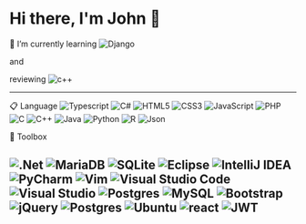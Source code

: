 # Hi there, I'm John 👋

🌱 I’m currently learning ![Django](https://img.shields.io/badge/Django-092E20?style=for-the-badge&logo=django&logoColor=green)

and

reviewing ![c++](https://img.shields.io/badge/c++-%2300599C.svg?style=for-the-badge&logo=c%2B%2B&logoColor=white)

---
📋 Language
![Typescript](https://img.shields.io/badge/TypeScript-007ACC?style=for-the-badge&logo=typescript&logoColor=white)
![C#](https://img.shields.io/badge/c%23-%23239120.svg?style=for-the-badge&logo=c-sharp&logoColor=white)
![HTML5](https://img.shields.io/badge/html5-%23E34F26.svg?style=for-the-badge&logo=html5&logoColor=white)
![CSS3](https://img.shields.io/badge/css3-%231572B6.svg?style=for-the-badge&logo=css3&logoColor=white)
![JavaScript](https://img.shields.io/badge/javascript-%23323330.svg?style=for-the-badge&logo=javascript&logoColor=%23F7DF1E)
![PHP](https://img.shields.io/badge/php-%23777BB4.svg?style=for-the-badge&logo=php&logoColor=white)
![C](https://img.shields.io/badge/c-%2300599C.svg?style=for-the-badge&logo=c&logoColor=white)
![C++](https://img.shields.io/badge/c++-%2300599C.svg?style=for-the-badge&logo=c%2B%2B&logoColor=white)
![Java](https://img.shields.io/badge/java-%23ED8B00.svg?style=for-the-badge&logo=java&logoColor=white)
![Python](https://img.shields.io/badge/python-3670A0?style=for-the-badge&logo=python&logoColor=ffdd54)
![R](https://img.shields.io/badge/r-%23276DC3.svg?style=for-the-badge&logo=r&logoColor=white)
![Json](https://img.shields.io/badge/json-5E5C5C?style=for-the-badge&logo=json&logoColor=white)

🧰 Toolbox

![.Net](https://img.shields.io/badge/.NET-5C2D91?style=for-the-badge&logo=.net&logoColor=white)
![MariaDB](https://img.shields.io/badge/MariaDB-003545?style=for-the-badge&logo=mariadb&logoColor=white)
![SQLite](https://img.shields.io/badge/SQLite-07405E?style=for-the-badge&logo=sqlite&logoColor=white)
![Eclipse](https://img.shields.io/badge/Eclipse-FE7A16.svg?style=for-the-badge&logo=Eclipse&logoColor=white)
![IntelliJ IDEA](https://img.shields.io/badge/IntelliJIDEA-000000.svg?style=for-the-badge&logo=intellij-idea&logoColor=white)
![PyCharm](https://img.shields.io/badge/pycharm-143?style=for-the-badge&logo=pycharm&logoColor=black&color=black&labelColor=green)
![Vim](https://img.shields.io/badge/VIM-%2311AB00.svg?style=for-the-badge&logo=vim&logoColor=white)
![Visual Studio Code](https://img.shields.io/badge/Visual%20Studio%20Code-0078d7.svg?style=for-the-badge&logo=visual-studio-code&logoColor=white)
![Visual Studio](https://img.shields.io/badge/Visual%20Studio-5C2D91.svg?style=for-the-badge&logo=visual-studio&logoColor=white)
![Postgres](https://img.shields.io/badge/postgres-%23316192.svg?style=for-the-badge&logo=postgresql&logoColor=white)
![MySQL](https://img.shields.io/badge/mysql-%2300f.svg?style=for-the-badge&logo=mysql&logoColor=white)
![Bootstrap](https://img.shields.io/badge/bootstrap-%23563D7C.svg?style=for-the-badge&logo=bootstrap&logoColor=white)
![jQuery](https://img.shields.io/badge/jquery-%230769AD.svg?style=for-the-badge&logo=jquery&logoColor=white)
![Postgres](https://img.shields.io/badge/PostgreSQL-316192?style=for-the-badge&logo=postgresql&logoColor=white)
![Ubuntu](https://img.shields.io/badge/Ubuntu-E95420?style=for-the-badge&logo=ubuntu&logoColor=white)
![react](https://img.shields.io/badge/React-20232A?style=for-the-badge&logo=react&logoColor=61DAFB)
![JWT](https://img.shields.io/badge/JWT-000000?style=for-the-badge&logo=JSON%20web%20tokens&logoColor=white)
---
<!--
📃[Resume](https://jhoan0105.github.io/Profile/Resume.html)



**JHoan0105/JHoan0105** is a ✨ _special_ ✨ repository because its `README.md` (this file) appears on your GitHub profile.

Here are some ideas to get you started:
https://github.com/alexandresanlim/Badges4-README.md-Profile 
- 🔭 I’m currently working on ...
- 🌱 I’m currently learning ...
- 👯 I’m looking to collaborate on ...
- 🤔 I’m looking for help with ...
- 💬 Ask me about ...
- 📫 How to reach me: ...
- 😄 Pronouns: ...
- ⚡ Fun fact: ...
-->
